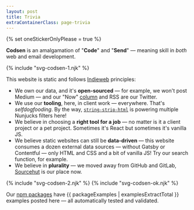 ```yaml
---
layout: post
title: Trivia
extraContainerClass: page-trivia
---
```


{% set oneStickerOnlyPlease = true %}

**Codsen** is an amalgamation of "**Code**" and "**Send**" — meaning skill in _both_ web and email development.

<div role="presentation" class="separator">
  {% include "svg-codsen-1.njk" %}
</div>

This website is static and follows [Indieweb](https://indieweb.org/) principles:

- We own our data, and it's **open-sourced** — for example, we won't post Medium — and our "Now" [column](/) and RSS are our Twitter.
- We use our **tooling**, here, in client work — everywhere. That's _selfdogfooding_. By the way, [`string-strip-html`](/os/string-strip-html/) is powering multiple Nunjucks filters here!
- We believe in choosing a **right tool for a job** — no matter is it a client project or a pet project. Sometimes it's React but sometimes it's vanilla JS.
- We believe static websites can still be **data-driven** — this website consumes a dozen external data sources — without Gatsby or Contentful — only HTML and CSS and a bit of vanilla JS! Try our search function, for example.
- We believe in **plurality** — we moved away from GitHub and GitLab, [Sourcehut](https://sourcehut.org/) is our place now.

<div role="presentation" class="separator">
{% include "svg-codsen-2.njk" %}
  {% include "svg-codsen-ok.njk" %}
</div>

Our [npm packages](/os/) have {{ packageExamples | examplesExtractTotal }} examples posted here — all automatically tested and validated.
